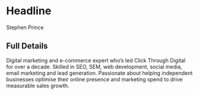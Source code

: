 # Headline

Stephen Prince

## Full Details

Digital marketing and e-commerce expert who’s led Click Through Digital for over a decade. Skilled in SEO, SEM, web development, social media, email marketing and lead generation. Passionate about helping independent businesses optimise their online presence and marketing spend to drive measurable sales growth.